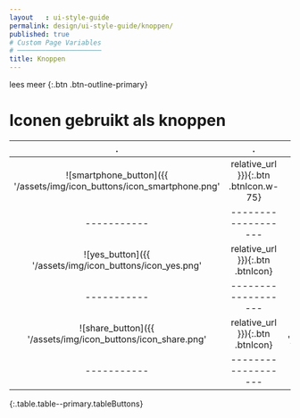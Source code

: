 ```yaml
---
layout   : ui-style-guide
permalink: design/ui-style-guide/knoppen/
published: true
# Custom Page Variables
# ─────────────────────
title: Knoppen
---
```


lees meer
{:.btn .btn-outline-primary}

# Iconen gebruikt als knoppen

.              |.              |.              |.
:-------------:|:-----------------:|:---------------:|:----------------:|
![smartphone_button]({{ '/assets/img/icon_buttons/icon_smartphone.png' | relative_url }}){:.btn .btnIcon.w-75}    | ![family_button]({{ '/assets/img/icon_buttons/icon_family.png' | relative_url }}){:.btn .btnIcon}        | ![couple_button]({{ '/assets/img/icon_buttons/icon_couple.png' | relative_url }}){:.btn .btnIcon}            | ![arrow_button]({{ '/assets/img/icon_buttons/icon_arrow.png' | relative_url }}){:.btn .btnIcon} 
-----------|-------------------|-----------------|-----------------|
![yes_button]({{ '/assets/img/icon_buttons/icon_yes.png' | relative_url }}){:.btn .btnIcon}    | ![no_button]({{ '/assets/img/icon_buttons/icon_no.png' | relative_url }}){:.btn .btnIcon}        | ![notification_button]({{ '/assets/img/icon_buttons/icon_notification.png' | relative_url }}){:.btn .btnIcon}            | ![morse_button]({{ '/assets/img/icon_buttons/icon_morse.png' | relative_url }}){:.btn .btnIcon} 
-----------|-------------------|-----------------|-----------------|
![share_button]({{ '/assets/img/icon_buttons/icon_share.png' | relative_url }}){:.btn .btnIcon}    | ![facebook_button]({{ '/assets/img/icon_buttons/icon_facebook.png' | relative_url }}){:.btn .btnIcon}        | ![twitter_button]({{ '/assets/img/icon_buttons/icon_twitter.png' | relative_url }}){:.btn .btnIcon}            | ![instagram_button]({{ '/assets/img/icon_buttons/icon_insta.png' | relative_url }}){:.btn .btnIcon} 
-----------|-------------------|-----------------|-----------------|
{:.table.table--primary.tableButtons}